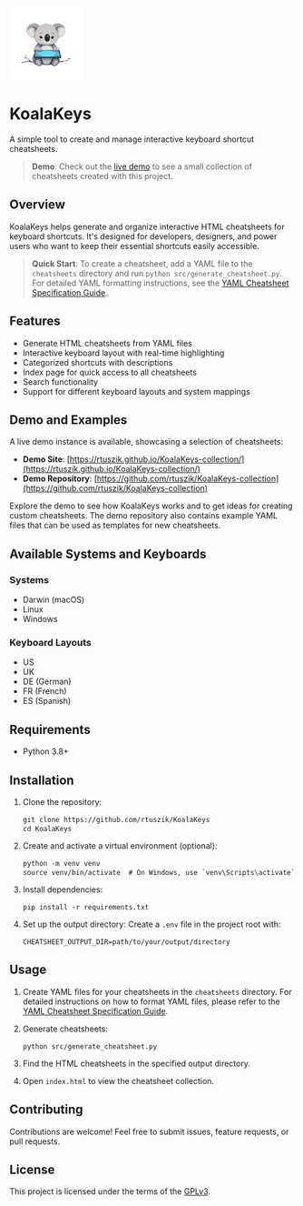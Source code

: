 <img src="assets/icons/KoalaKeys.png" width="128">

# KoalaKeys

A simple tool to create and manage interactive keyboard shortcut cheatsheets.

> **Demo**: Check out the [live demo](https://rtuszik.github.io/KoalaKeys-collection/) to see a small collection of cheatsheets created with this project.

## Overview

KoalaKeys helps generate and organize interactive HTML cheatsheets for keyboard shortcuts. It's designed for developers, designers, and power users who want to keep their essential shortcuts easily accessible.

> **Quick Start**: To create a cheatsheet, add a YAML file to the `cheatsheets` directory and run `python src/generate_cheatsheet.py`. For detailed YAML formatting instructions, see the [YAML Cheatsheet Specification Guide](yaml_cheatsheet_specification.md).

## Features

- Generate HTML cheatsheets from YAML files
- Interactive keyboard layout with real-time highlighting
- Categorized shortcuts with descriptions
- Index page for quick access to all cheatsheets
- Search functionality
- Support for different keyboard layouts and system mappings

## Demo and Examples

A live demo instance is available, showcasing a selection of cheatsheets:

- **Demo Site**: [https://rtuszik.github.io/KoalaKeys-collection/](https://rtuszik.github.io/KoalaKeys-collection/)
- **Demo Repository**: [https://github.com/rtuszik/KoalaKeys-collection](https://github.com/rtuszik/KoalaKeys-collection)

Explore the demo to see how KoalaKeys works and to get ideas for creating custom cheatsheets. The demo repository also contains example YAML files that can be used as templates for new cheatsheets.

## Available Systems and Keyboards

### Systems

- Darwin (macOS)
- Linux
- Windows

### Keyboard Layouts

- US
- UK
- DE (German)
- FR (French)
- ES (Spanish)

## Requirements

- Python 3.8+

## Installation

1. Clone the repository:

   ```
   git clone https://github.com/rtuszik/KoalaKeys
   cd KoalaKeys
   ```

2. Create and activate a virtual environment (optional):

   ```
   python -m venv venv
   source venv/bin/activate  # On Windows, use `venv\Scripts\activate`
   ```

3. Install dependencies:

   ```
   pip install -r requirements.txt
   ```

4. Set up the output directory:
   Create a `.env` file in the project root with:
   ```
   CHEATSHEET_OUTPUT_DIR=path/to/your/output/directory
   ```

## Usage

1. Create YAML files for your cheatsheets in the `cheatsheets` directory. For detailed instructions on how to format YAML files, please refer to the [YAML Cheatsheet Specification Guide](yaml_cheatsheet_spec.md).

2. Generate cheatsheets:

   ```
   python src/generate_cheatsheet.py
   ```

3. Find the HTML cheatsheets in the specified output directory.

4. Open `index.html` to view the cheatsheet collection.

## Contributing

Contributions are welcome! Feel free to submit issues, feature requests, or pull requests.

## License

This project is licensed under the terms of the [GPLv3](LICENSE).
